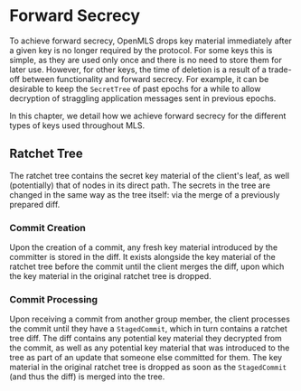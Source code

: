 # Forward Secrecy

To achieve forward secrecy, OpenMLS drops key material immediately after a given
key is no longer required by the protocol. For some keys this is simple, as they
are used only once and there is no need to store them for later use. However,
for other keys, the time of deletion is a result of a trade-off between
functionality and forward secrecy. For example, it can be desirable to keep the
`SecretTree` of past epochs for a while to allow decryption of straggling
application messages sent in previous epochs.

In this chapter, we detail how we achieve forward secrecy for the different types of keys used throughout MLS.

## Ratchet Tree

The ratchet tree contains the secret key material of the client's leaf, as well
(potentially) that of nodes in its direct path. The secrets in the tree are
changed in the same way as the tree itself: via the merge of a previously
prepared diff.

### Commit Creation

Upon the creation of a commit, any fresh key material introduced by the
committer is stored in the diff. It exists alongside the key material of the
ratchet tree before the commit until the client merges the diff, upon which the
key material in the original ratchet tree is dropped.

### Commit Processing

Upon receiving a commit from another group member, the client processes the
commit until they have a `StagedCommit`, which in turn contains a ratchet tree
diff. The diff contains any potential key material they decrypted from the
commit, as well as any potential key material that was introduced to the tree as
part of an update that someone else committed for them. The key material in the
original ratchet tree is dropped as soon as the `StagedCommit` (and thus the
diff) is merged into the tree.
